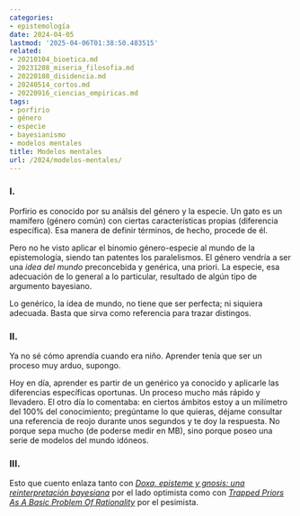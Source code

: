 ```yaml
---
categories:
- epistemología
date: 2024-04-05
lastmod: '2025-04-06T01:38:50.483515'
related:
- 20210104_bioetica.md
- 20231208_miseria_filosofia.md
- 20220108_disidencia.md
- 20240514_cortos.md
- 20220916_ciencias_empiricas.md
tags:
- porfirio
- género
- especie
- bayesianismo
- modelos mentales
title: Modelos mentales
url: /2024/modelos-mentales/
---
```


### I.

Porfirio es conocido por su análsis del género y la especie. Un gato es un mamífero (género común) con ciertas características propias (diferencia específica). Esa manera de definir términos, de hecho, procede de él.

Pero no he visto aplicar el binomio género-especie al mundo de la epistemología, siendo tan patentes los paralelismos. El género vendría a ser una _idea del mundo_ preconcebida y genérica, una priori. La especie, esa adecuación de lo general a lo particular, resultado de algún tipo de argumento bayesiano.

Lo genérico, la idea de mundo, no tiene que ser perfecta; ni siquiera adecuada. Basta que sirva como referencia para trazar distingos.

### II.

Ya no sé cómo aprendía cuando era niño. Aprender tenía que ser un proceso muy arduo, supongo.

Hoy en día, aprender es partir de un genérico ya conocido y aplicarle las diferencias específicas oportunas. Un proceso mucho más rápido y llevadero. El otro día lo comentaba: en ciertos ámbitos estoy a un milímetro del 100% del conocimiento; pregúntame lo que quieras, déjame consultar una referencia de reojo durante unos segundos y te doy la respuesta. No porque sepa mucho (de poderse medir en MB), sino porque poseo una serie de modelos del mundo idóneos.

### III.

Esto que cuento enlaza tanto con
[_Doxa, episteme y gnosis: una reinterpretación bayesiana_](https://datanalytics.com/2022/04/07/doxa-episteme-gnosis-interpretacion-bayesiana/)
por el lado optimista como con
[_Trapped Priors As A Basic Problem Of Rationality_](https://www.astralcodexten.com/p/trapped-priors-as-a-basic-problem)
por el pesimista.